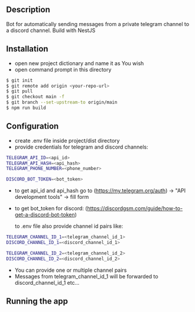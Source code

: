 ## Description

Bot for automatically sending messages from a private telegram channel to a discord channel. Build with NestJS

## Installation

* open new project dictionary and name it as You wish
* open command prompt in this directory
```bash
$ git init
$ git remote add origin <your-repo-url>
$ git pull
$ git checkout main -f
$ git branch --set-upstream-to origin/main
$ npm run build
```

## Configuration
* create .env file inside project/dist directory
* provide credentials for telegram and discord channels:
```bash
TELEGRAM_API_ID=<api_id>
TELEGRAM_API_HASH=<api_hash>
TELEGRAM_PHONE_NUMBER=<phone_number>

DISCORD_BOT_TOKEN=<bot_token>
```
* to get api_id and api_hash go to (https://my.telegram.org/auth) ->  "API development tools" -> fill form
* to get bot_token for discord: (https://discordgsm.com/guide/how-to-get-a-discord-bot-token)

  to .env file also provide channel id pairs like:
```bash
TELEGRAM_CHANNEL_ID_1=<telegram_channel_id_1>
DISCORD_CHANNEL_ID_1=<discord_channel_id_1>

TELEGRAM_CHANNEL_ID_2=<telegram_channel_id_2>
DISCORD_CHANNEL_ID_2=<discord_channel_id_2>
```
* You can provide one or multiple channel pairs
* Messages from telegram_channel_id_1 will be forwarded to discord_channel_id_1 etc...

## Running the app


